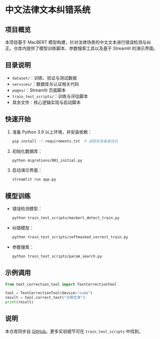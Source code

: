 # 中文法律文本纠错系统

## 项目概览
本项目基于 MacBERT 模型构建，针对法律场景的中文文本进行错误检测与纠正。仓库内提供了模型训练脚本、参数搜索工具以及基于 Streamlit 的演示界面。

## 目录说明
- `dataset/`：训练、验证与测试数据
- `services/`：数据库与认证相关代码
- `pages/`：Streamlit 页面脚本
- `train_test_scripts/`：训练与评估脚本
- 其余文件：核心逻辑实现与启动脚本

## 快速开始
1. 准备 Python 3.9 以上环境，并安装依赖：
   ```bash
   pip install -r requirements.txt  # 请提前准备离线包
   ```
2. 初始化数据库：
   ```bash
   python migrations/001_initial.py
   ```
3. 启动演示界面：
   ```bash
   streamlit run app.py
   ```

## 模型训练
- 错误检测模型：
  ```bash
  python train_test_scripts/macbert_detect_train.py
  ```
- 纠错模型：
  ```bash
  python train_test_scripts/softmasked_correct_train.py
  ```
- 参数搜索：
  ```bash
  python train_test_scripts/param_search.py
  ```

## 示例调用
```python
from text_correction_tool import TextCorrectionTool

tool = TextCorrectionTool(device="cuda")
result = tool.correct_text("示例文本")
print(result)
```

## 说明
本仓库同步自 [GitHub](https://github.com/linics/graduation-law-text-correction)。更多实验细节可在 `train_test_scripts` 中找到。
